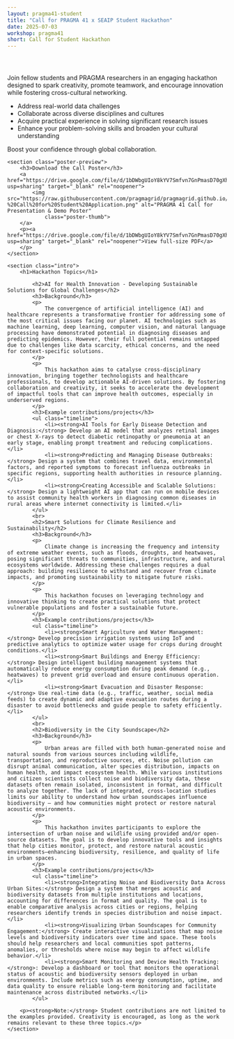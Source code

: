 ```yaml
---
layout: pragma41-student
title: "Call for PRAGMA 41 x SEAIP Student Hackathon"
date: 2025-07-03
workshop: pragma41
short: Call for Student Hackathon
---
```


<section class="hackathon" aria-labelledby="h-title">
   <header class="hero">
        <!--<h1 class="subtitle">Call for PRAGMA41 × SEAIP Student Hackathon</h1>-->
    </header>
   
   <section class="intro">
        <p>
            Join fellow students and PRAGMA researchers in an engaging hackathon designed
            to spark creativity, promote teamwork, and encourage innovation while fostering cross-cultural networking.
        </p>
        <ul>
            <li>Address real-world data challenges</li>
            <li>Collaborate across diverse disciplines and cultures</li>
            <li>Acquire practical experience in solving significant research issues</li>
            <li>Enhance your problem-solving skills and broaden your cultural understanding</li>
        </ul>
        <p class="boost">Boost your confidence through global collaboration.</p>
    </section>

    <section class="poster-preview">
        <h3>Download the Call Poster</h3>
        <a href="https://drive.google.com/file/d/1bDWbgUIoY8kYV7Smfvn7GnPmasD70gXh/view?usp=sharing" target="_blank" rel="noopener">
            <img src="https://raw.githubusercontent.com/pragmagrid/pragmagrid.github.io/refs/heads/master/images/pragma41/PRAGMA%2041%20x%20SEAIP%20Hackathon%20-%20Call%20for%20Student%20Application.png" alt="PRAGMA 41 Call for Presentation & Demo Poster"
                class="poster-thumb">
        </a>
        <p><a href="https://drive.google.com/file/d/1bDWbgUIoY8kYV7Smfvn7GnPmasD70gXh/view?usp=sharing" target="_blank" rel="noopener">View full-size PDF</a>
        </p>
    </section>

    <section class="intro">
        <h1>Hackathon Topics</h1>
        
            <h2>AI for Health Innovation - Developing Sustainable Solutions for Global Challenges</h2>
            <h3>Background</h3>
            <p>
                The convergence of artificial intelligence (AI) and healthcare represents a transformative frontier for addressing some of the most critical issues facing our planet. AI technologies such as machine learning, deep learning, computer vision, and natural language processing have demonstrated potential in diagnosing diseases and predicting epidemics. However, their full potential remains untapped due to challenges like data scarcity, ethical concerns, and the need for context-specific solutions.
            </p>
            <p>
                This hackathon aims to catalyse cross-disciplinary innovation, bringing together technologists and healthcare professionals, to develop actionable AI-driven solutions. By fostering collaboration and creativity, it seeks to accelerate the development of impactful tools that can improve health outcomes, especially in underserved regions.
            </p>
            <h3>Example contributions/projects</h3>
            <ul class="timeline">
                <li><strong>AI Tools for Early Disease Detection and Diagnosis:</strong> Develop an AI model that analyzes retinal images or chest X-rays to detect diabetic retinopathy or pneumonia at an early stage, enabling prompt treatment and reducing complications.</li>
                <li><strong>Predicting and Managing Disease Outbreaks:</strong> Design a system that combines travel data, environmental factors, and reported symptoms to forecast influenza outbreaks in specific regions, supporting health authorities in resource planning.</li>
                <li><strong>Creating Accessible and Scalable Solutions:</strong> Design a lightweight AI app that can run on mobile devices to assist community health workers in diagnosing common diseases in rural areas where internet connectivity is limited.</li>
            </ul>
            <br>
            <h2>Smart Solutions for Climate Resilience and Sustainability</h2>
            <h3>Background</h3>
            <p>
                Climate change is increasing the frequency and intensity of extreme weather events, such as floods, droughts, and heatwaves, posing significant threats to communities, infrastructure, and natural ecosystems worldwide. Addressing these challenges requires a dual approach: building resilience to withstand and recover from climate impacts, and promoting sustainability to mitigate future risks. 
            </p>
            <p>
                This hackathon focuses on leveraging technology and innovative thinking to create practical solutions that protect vulnerable populations and foster a sustainable future.
            </p>
            <h3>Example contributions/projects</h3>
            <ul class="timeline">
                <li><strong>Smart Agriculture and Water Management:</strong> Develop precision irrigation systems using IoT and predictive analytics to optimize water usage for crops during drought conditions.</li>
                <li><strong>Smart Buildings and Energy Efficiency:</strong> Design intelligent building management systems that automatically reduce energy consumption during peak demand (e.g., heatwaves) to prevent grid overload and ensure continuous operation.</li>
                <li><strong>Smart Evacuation and Disaster Response:</strong> Use real-time data (e.g., traffic, weather, social media feeds) to create dynamic and adaptive evacuation routes during a disaster to avoid bottlenecks and guide people to safety efficiently.</li>
            </ul>
            <br>
            <h2>Biodiversity in the City Soundscape</h2>
            <h3>Background</h3>
            <p>
                Urban areas are filled with both human-generated noise and natural sounds from various sources including wildlife, transportation, and reproductive sources, etc. Noise pollution can disrupt animal communication, alter species distribution, impacts on human health, and impact ecosystem health. While various institutions and citizen scientists collect noise and biodiversity data, these datasets often remain isolated, inconsistent in format, and difficult to analyze together. The lack of integrated, cross-location studies limits our ability to understand how urban soundscapes influence biodiversity — and how communities might protect or restore natural acoustic environments. 
            </p>
            <p>
                This hackathon invites participants to explore the intersection of urban noise and wildlife using provided and/or open-source datasets. The goal is to develop innovative tools and insights that help cities monitor, protect, and restore natural acoustic environments—enhancing biodiversity, resilience, and quality of life in urban spaces.
            </p>
            <h3>Example contributions/projects</h3>
            <ul class="timeline">
                <li><strong>Integrating Noise and Biodiversity Data Across Urban Sites:</strong> Design a system that merges acoustic and biodiversity datasets from multiple institutions and locations, accounting for differences in format and quality. The goal is to enable comparative analysis across cities or regions, helping researchers identify trends in species distribution and noise impact.</li>
                <li><strong>Visualizing Urban Soundscapes for Community Engagement:</strong> Create interactive visualizations that map noise levels and biodiversity indicators over time and space. These tools should help researchers and local communities spot patterns, anomalies, or thresholds where noise may begin to affect wildlife behavior.</li>
                <li><strong>Smart Monitoring and Device Health Tracking:</strong>: Develop a dashboard or tool that monitors the operational status of acoustic and biodiversity sensors deployed in urban environments. Include metrics such as energy consumption, uptime, and data quality to ensure reliable long-term monitoring and facilitate maintenance across distributed networks.</li>
            </ul>

        <p><strong>Note:</strong> Student contributions are not limited to the examples provided. Creativity is encouraged, as long as the work remains relevant to these three topics.</p>
    </section>

</section>

